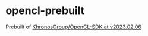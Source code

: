 opencl-prebuilt
===============
Prebuilt of [KhronosGroup/OpenCL-SDK at v2023.02.06](https://github.com/KhronosGroup/OpenCL-SDK)
